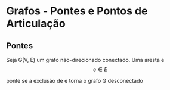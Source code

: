 
# Grafos - Pontes e Pontos de Articulação

## Pontes

Seja G(V, E) um grafo não-direcionado conectado. Uma aresta e  $$ e  \in E $$

ponte se a exclusão de e torna o grafo G desconectado